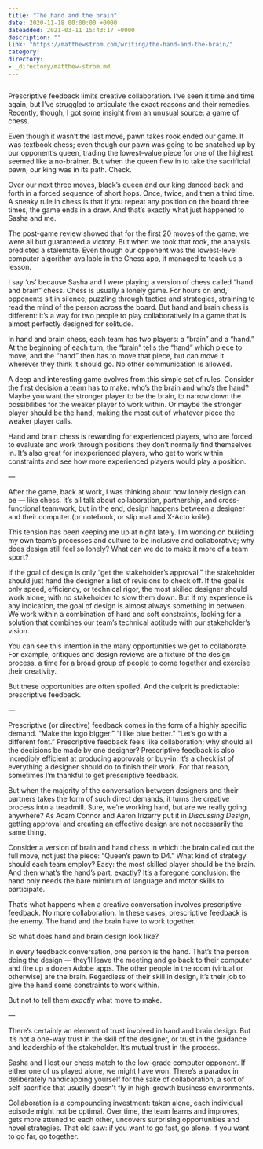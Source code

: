 ```yaml
---
title: "The hand and the brain"
date: 2020-11-18 00:00:00 +0000
dateadded: 2021-03-11 15:43:17 +0000
description: ""
link: "https://matthewstrom.com/writing/the-hand-and-the-brain/"
category:
directory:
- _directory/matthew-ström.md
---
```

<figure data-type="image"><img src="https://matthewstrom.com/images/handandbrain.jpg" alt=""></figure>
<p>Prescriptive feedback limits creative collaboration. I’ve seen it time and time again, but I’ve struggled to articulate the exact reasons and their remedies. Recently, though, I got some insight from an unusual source: a game of chess.</p>
<p>Even though it wasn’t the last move, pawn takes rook ended our game. It was textbook chess; even though our pawn was going to be snatched up by our opponent’s queen, trading the lowest-value piece for one of the highest seemed like a no-brainer. But when the queen flew in to take the sacrificial pawn, our king was in its path. Check.</p>
<p>Over our next three moves, black’s queen and our king danced back and forth in a forced sequence of short hops. Once, twice, and then a third time. A sneaky rule in chess is that if you repeat any position on the board three times, the game ends in a draw. And that’s exactly what just happened to Sasha and me.</p>
<p>The post-game review showed that for the first 20 moves of the game, we were all but guaranteed a victory. But when we took that rook, the analysis predicted a stalemate. Even though our opponent was the lowest-level computer algorithm available in the Chess app, it managed to teach us a lesson.</p>
<p>I say ‘us’ because Sasha and I were playing a version of chess called “hand and brain” chess. Chess is usually a lonely game. For hours on end, opponents sit in silence, puzzling through tactics and strategies, straining to read the mind of the person across the board. But hand and brain chess is different: it’s a way for two people to play collaboratively in a game that is almost perfectly designed for solitude.</p>
<p>In hand and brain chess, each team has two players: a “brain” and a “hand.” At the beginning of each turn, the “brain” tells the “hand” which piece to move, and the “hand” then has to move that piece, but can move it wherever they think it should go. No other communication is allowed.</p>
<p>A deep and interesting game evolves from this simple set of rules. Consider the first decision a team has to make: who’s the brain and who’s the hand? Maybe you want the stronger player to be the brain, to narrow down the possibilities for the weaker player to work within. Or maybe the stronger player should be the hand, making the most out of whatever piece the weaker player calls.</p>
<p>Hand and brain chess is rewarding for experienced players, who are forced to evaluate and work through positions they don’t normally find themselves in. It’s also great for inexperienced players, who get to work within constraints and see how more experienced players would play a position.</p>
<p>—</p>
<p>After the game, back at work, I was thinking about how lonely design can be — like chess. It’s all talk about collaboration, partnership, and cross-functional teamwork, but in the end, design happens between a designer and their computer (or notebook, or slip mat and X-Acto knife).</p>
<p>This tension has been keeping me up at night lately. I’m working on building my own team’s processes and culture to be inclusive and collaborative; why does design still feel so lonely? What can we do to make it more of a team sport?</p>
<p>If the goal of design is only “get the stakeholder’s approval,” the stakeholder should just hand the designer a list of revisions to check off. If the goal is only speed, efficiency, or technical rigor, the most skilled designer should work alone, with no stakeholder to slow them down. But if my experience is any indication, the goal of design is almost always something in between. We work within a combination of hard and soft constraints, looking for a solution that combines our team’s technical aptitude with our stakeholder’s vision.</p>
<p>You can see this intention in the many opportunities we get to collaborate. For example, critiques and design reviews are a fixture of the design process, a time for a broad group of people to come together and exercise their creativity.</p>
<p>But these opportunities are often spoiled. And the culprit is predictable: prescriptive feedback.</p>
<p>—</p>
<p>Prescriptive (or directive) feedback comes in the form of a highly specific demand. “Make the logo bigger.” “I like blue better.” “Let’s go with a different font.” Prescriptive feedback feels like collaboration; why should all the decisions be made by one designer? Prescriptive feedback is also incredibly efficient at producing approvals or buy-in: it’s a checklist of everything a designer should do to finish their work. For that reason, sometimes I’m thankful to get prescriptive feedback.</p>
<p>But when the majority of the conversation between designers and their partners takes the form of such direct demands, it turns the creative process into a treadmill. Sure, we’re working hard, but are we really going anywhere? As Adam Connor and Aaron Irizarry put it in <em>Discussing Design</em>, getting approval and creating an effective design are not necessarily the same thing.</p>
<p>Consider a version of brain and hand chess in which the brain called out the full move, not just the piece: “Queen’s pawn to D4.” What kind of strategy should each team employ? Easy: the most skilled player should be the brain. And then what’s the hand’s part, exactly? It’s a foregone conclusion: the hand only needs the bare minimum of language and motor skills to participate.</p>
<p>That’s what happens when a creative conversation involves prescriptive feedback. No more collaboration. In these cases, prescriptive feedback is the enemy. The hand and the brain have to work together.</p>
<p>So what does hand and brain design look like?</p>
<p>In every feedback conversation, one person is the hand. That’s the person doing the design — they’ll leave the meeting and go back to their computer and fire up a dozen Adobe apps. The other people in the room (virtual or otherwise) are the brain. Regardless of their skill in design, it’s their job to give the hand some constraints to work within.</p>
<p>But not to tell them <em>exactly</em> what move to make.</p>
<p>—</p>
<p>There’s certainly an element of trust involved in hand and brain design. But it’s not a one-way trust in the skill of the designer, or trust in the guidance and leadership of the stakeholder. It’s mutual trust in the process.</p>
<p>Sasha and I lost our chess match to the low-grade computer opponent. If either one of us played alone, we might have won. There’s a paradox in deliberately handicapping yourself for the sake of collaboration, a sort of self-sacrifice that usually doesn’t fly in high-growth business environments.</p>
<p>Collaboration is a compounding investment: taken alone, each individual episode might not be optimal. Over time, the team learns and improves, gets more attuned to each other, uncovers surprising opportunities and novel strategies. That old saw: if you want to go fast, go alone. If you want to go far, go together.</p>
